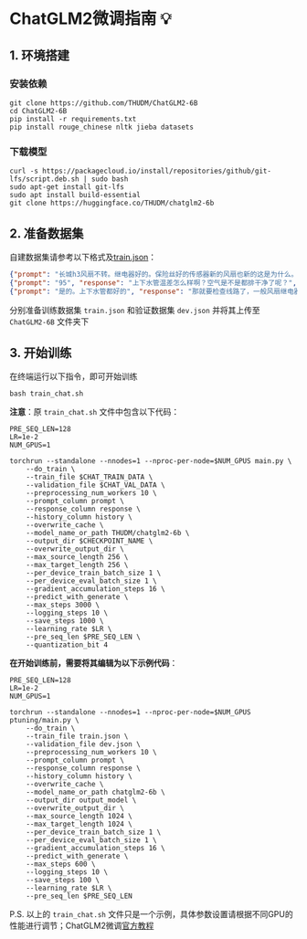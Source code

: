 # ChatGLM2微调指南 💡

## 1. 环境搭建
### 安装依赖
```
git clone https://github.com/THUDM/ChatGLM2-6B
cd ChatGLM2-6B
pip install -r requirements.txt
pip install rouge_chinese nltk jieba datasets
```
### 下载模型
```
curl -s https://packagecloud.io/install/repositories/github/git-lfs/script.deb.sh | sudo bash
sudo apt-get install git-lfs
sudo apt install build-essential
git clone https://huggingface.co/THUDM/chatglm2-6b
```

## 2. 准备数据集

自建数据集请参考以下格式及[train.json](https://github.com/KevinWang676/Bark-Voice-Cloning/blob/main/notebooks/train.json)：
```json lines
{"prompt": "长城h3风扇不转。继电器好的。保险丝好的传感器新的风扇也新的这是为什么。就是继电器缺一个信号线", "response": "用电脑能读数据流吗？水温多少", "history": []}
{"prompt": "95", "response": "上下水管温差怎么样啊？空气是不是都排干净了呢？", "history": [["长城h3风扇不转。继电器好的。保险丝好的传感器新的风扇也新的这是为什么。就是继电器缺一个信号线", "用电脑能读数据流吗？水温多少"]]}
{"prompt": "是的。上下水管都好的", "response": "那就要检查线路了，一般风扇继电器是由电脑控制吸合的，如果电路存在断路，或者电脑坏了的话会出现继电器不吸合的情况！", "history": [["长城h3风扇不转。继电器好的。保险丝好的传感器新的风扇也新的这是为什么。就是继电器缺一个信号线", "用电脑能读数据流吗？水温多少"], ["95", "上下水管温差怎么样啊？空气是不是都排干净了呢？"]]}
```
分别准备训练数据集 `train.json` 和验证数据集 `dev.json` 并将其上传至 `ChatGLM2-6B` 文件夹下

## 3. 开始训练

在终端运行以下指令，即可开始训练
```shell
bash train_chat.sh
```

**注意**：原 `train_chat.sh` 文件中包含以下代码：
```
PRE_SEQ_LEN=128
LR=1e-2
NUM_GPUS=1

torchrun --standalone --nnodes=1 --nproc-per-node=$NUM_GPUS main.py \
    --do_train \
    --train_file $CHAT_TRAIN_DATA \
    --validation_file $CHAT_VAL_DATA \
    --preprocessing_num_workers 10 \
    --prompt_column prompt \
    --response_column response \
    --history_column history \
    --overwrite_cache \
    --model_name_or_path THUDM/chatglm2-6b \
    --output_dir $CHECKPOINT_NAME \
    --overwrite_output_dir \
    --max_source_length 256 \
    --max_target_length 256 \
    --per_device_train_batch_size 1 \
    --per_device_eval_batch_size 1 \
    --gradient_accumulation_steps 16 \
    --predict_with_generate \
    --max_steps 3000 \
    --logging_steps 10 \
    --save_steps 1000 \
    --learning_rate $LR \
    --pre_seq_len $PRE_SEQ_LEN \
    --quantization_bit 4
```
**在开始训练前，需要将其编辑为以下示例代码**：
```
PRE_SEQ_LEN=128
LR=1e-2
NUM_GPUS=1

torchrun --standalone --nnodes=1 --nproc-per-node=$NUM_GPUS ptuning/main.py \
    --do_train \
    --train_file train.json \
    --validation_file dev.json \
    --preprocessing_num_workers 10 \
    --prompt_column prompt \
    --response_column response \
    --history_column history \
    --overwrite_cache \
    --model_name_or_path chatglm2-6b \
    --output_dir output_model \
    --overwrite_output_dir \
    --max_source_length 1024 \
    --max_target_length 1024 \
    --per_device_train_batch_size 1 \
    --per_device_eval_batch_size 1 \
    --gradient_accumulation_steps 16 \
    --predict_with_generate \
    --max_steps 600 \
    --logging_steps 10 \
    --save_steps 100 \
    --learning_rate $LR \
    --pre_seq_len $PRE_SEQ_LEN
```

P.S. 以上的 `train_chat.sh` 文件只是一个示例，具体参数设置请根据不同GPU的性能进行调节；ChatGLM2微调[官方教程](https://github.com/THUDM/ChatGLM2-6B/tree/main/ptuning)
